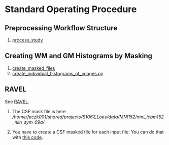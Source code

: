# Standard Operating Procedure

## Preprocessing Workflow Structure

 1. [process_study](../bin/mri_modification/transform_study_dir_files.sh)

## Creating WM and GM Histograms by Masking
 
 1. [create_masked_files](../src/dcan/eda/create_masked_files.py)
 2. [create_individual_histograms_of_images.py](../src/dcan/eda/create_individual_histograms_of_images.py)
 
## RAVEL
 
See [RAVEL](https://github.com/DCAN-Labs/RAVEL/blob/master/docs/RAVEL.Rmd).

1. The CSF mask file is here 
     */home/feczk001/shared/projects/S1067_Loes/data/MNI152/mni_icbm152_nlin_sym_09a/*

2. You have to create a CSF masked file for each input file.  You can do that with [this code](https://github.com/DCAN-Labs/loes-scoring-2/blob/main/src/dcan/preprocessing/mask_files.py).
 
